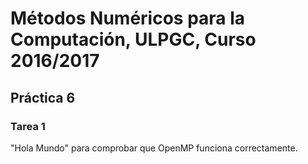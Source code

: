 # Métodos Numéricos para la Computación, ULPGC, Curso 2016/2017
## Práctica 6
### Tarea 1
"Hola Mundo" para comprobar que OpenMP funciona correctamente.

